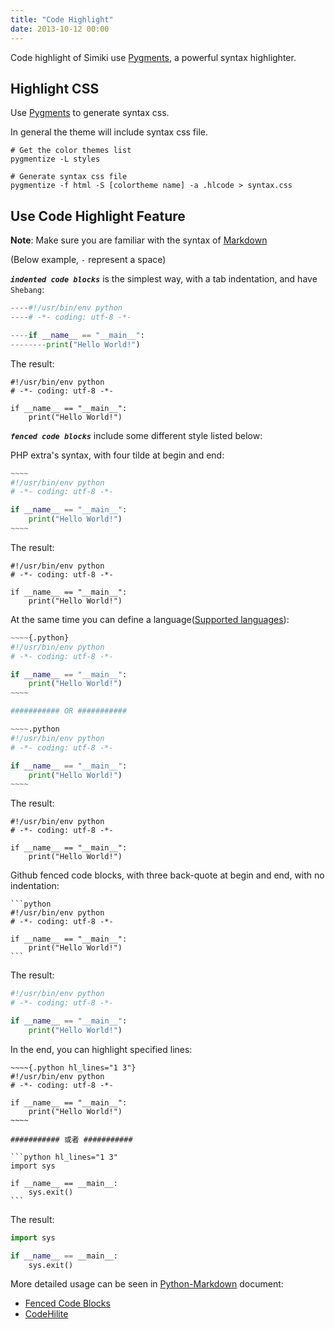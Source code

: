 ```yaml
---
title: "Code Highlight"
date: 2013-10-12 00:00
---
```


Code highlight of Simiki use [Pygments](http://pygments.org/), a powerful syntax highlighter.

## Highlight CSS ##

Use [Pygments](http://pygments.org/) to generate syntax css.

In general the theme will include syntax css file.

	# Get the color themes list
	pygmentize -L styles

	# Generate syntax css file
	pygmentize -f html -S [colortheme name] -a .hlcode > syntax.css

## Use Code Highlight Feature ##

**Note**: Make sure you are familiar with the syntax of [Markdown](https://daringfireball.net/projects/markdown/)

(Below example, `-` represent a space)

***`indented code blocks`*** is the simplest way, with a tab indentation, and have `Shebang`:

```python
----#!/usr/bin/env python
----# -*- coding: utf-8 -*-

----if __name__ == "__main__":
--------print("Hello World!")
```

The result:

	#!/usr/bin/env python
	# -*- coding: utf-8 -*-

	if __name__ == "__main__":
		print("Hello World!")


***`fenced code blocks`*** include some different style listed below:

PHP extra's syntax, with four tilde at begin and end:

```python
~~~~
#!/usr/bin/env python
# -*- coding: utf-8 -*-

if __name__ == "__main__":
	print("Hello World!")
~~~~
```

The result:

~~~~
#!/usr/bin/env python
# -*- coding: utf-8 -*-

if __name__ == "__main__":
	print("Hello World!")
~~~~

At the same time you can define a language([Supported languages](http://pygments.org/languages/)):

```python
~~~~{.python}
#!/usr/bin/env python
# -*- coding: utf-8 -*-

if __name__ == "__main__":
	print("Hello World!")
~~~~

########### OR ###########

~~~~.python
#!/usr/bin/env python
# -*- coding: utf-8 -*-

if __name__ == "__main__":
	print("Hello World!")
~~~~
```

The result:

~~~~{.python}
#!/usr/bin/env python
# -*- coding: utf-8 -*-

if __name__ == "__main__":
	print("Hello World!")
~~~~

Github fenced code blocks, with three back-quote at begin and end, with no indentation:

	```python
	#!/usr/bin/env python
	# -*- coding: utf-8 -*-

	if __name__ == "__main__":
		print("Hello World!")
	```

The result:

```python
#!/usr/bin/env python
# -*- coding: utf-8 -*-

if __name__ == "__main__":
	print("Hello World!")
```

In the end, you can highlight specified lines:

	~~~~{.python hl_lines="1 3"}
	#!/usr/bin/env python
	# -*- coding: utf-8 -*-

	if __name__ == "__main__":
		print("Hello World!")
	~~~~

	########### 或者 ###########

	```python hl_lines="1 3"
	import sys

	if __name__ == __main__:
		sys.exit()
	```

The result:

```python hl_lines="1 3"
import sys

if __name__ == __main__:
	sys.exit()
```

More detailed usage can be seen in [Python-Markdown](https://pythonhosted.org/Markdown/) document:

* [Fenced Code Blocks](https://pythonhosted.org/Markdown/extensions/fenced_code_blocks.html)
* [CodeHilite](https://pythonhosted.org/Markdown/extensions/code_hilite.html)
